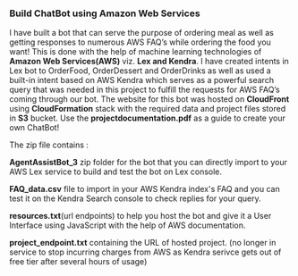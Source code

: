 ### Build ChatBot using Amazon Web Services
I have built a bot that can serve the purpose of ordering meal as well as getting responses to numerous AWS FAQ’s while ordering the food you want!
This is done with the help of machine learning technologies of **Amazon Web Services(AWS)** viz. **Lex and Kendra**.
I have created intents in Lex bot to OrderFood, OrderDessert and OrderDrinks as well as used a built-in intent based on AWS Kendra which serves as a powerful search query that was needed in this project to fulfill the requests for AWS FAQ’s coming through our bot. 
The website for this bot was hosted on **CloudFront** using **CloudFormation** stack with the required data and project files stored in **S3** bucket.
Use the **projectdocumentation.pdf** as a guide to create your own ChatBot!

The zip file contains :

**AgentAssistBot_3** zip folder for the bot that you can directly import to your AWS Lex service to build and test the bot on Lex console.

**FAQ_data.csv** file to import in your AWS Kendra index's FAQ and you can test it on the Kendra Search console to check replies for your query.

**resources.txt**(url endpoints) to help you host the bot and give it a User Interface using JavaScript with the help of AWS documentation.

**project_endpoint.txt** containing the URL of hosted project. (no longer in service to stop incurring charges from AWS as Kendra serivce gets out of free tier after several hours of usage)


